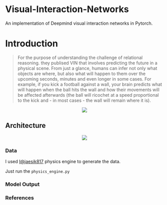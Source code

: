 # Visual-Interaction-Networks
An implementation of Deepmind visual interaction networks in Pytorch.
 # Introduction
> For the purpose of understanding the challenge of relational reasoning. they publised VIN that involves predicting the future in a physical scene. From just a glance, humans can infer not only what objects are where, but also what will happen to them over the upcoming seconds, minutes and even longer in some cases. For example, if you kick a football against a wall, your brain predicts what will happen when the ball hits the wall and how their movements will be affected afterwards (the ball will ricochet at a speed proportional to the kick and - in most cases - the wall will remain where it is).

<div align="center">

<img align="center" src="https://github.com/Mrgemy95/visual-interaction-networks-pytorch/blob/master/figures/1.gif?raw=true">
</div>


## Architecture
<div align="center">
<img align="center" src="https://github.com/Mrgemy95/visual-interaction-networks-pytorch/blob/master/figures/2.png?raw=true">
</div>


### Data
I used [I@jaesik817](https://github.com/jaesik817/Interaction-networks_tensorflow) physics engine to generate the data.

Just run the `physics_engine.py`


### Model Output

### References
